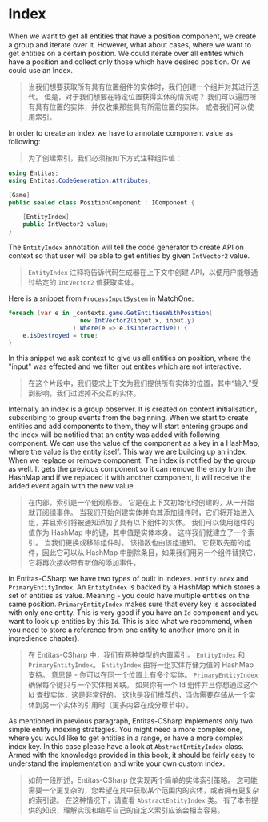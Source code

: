 # Index

When we want to get all entities that have a position component, we create a group and iterate over it. However, what about cases, where we want to get entities on a certain position. We could iterate over all entites which have a position and collect only those which have desired position. Or we could use an Index.

>当我们想要获取所有具有位置组件的实体时，我们创建一个组并对其进行迭代。 但是，对于我们想要在特定位置获得实体的情况呢？ 我们可以遍历所有具有位置的实体，并仅收集那些具有所需位置的实体。 或者我们可以使用索引。

In order to create an index we have to annotate component value as following:

>为了创建索引，我们必须按如下方式注释组件值：

```csharp
using Entitas;
using Entitas.CodeGeneration.Attributes;

[Game]
public sealed class PositionComponent : IComponent {

    [EntityIndex]
    public IntVector2 value;
}
```

The `EntityIndex` annotation will tell the code generator to create API on context so that user will be able to get entities by given `IntVector2` value.

>`EntityIndex` 注释将告诉代码生成器在上下文中创建 API，以便用户能够通过给定的 `IntVector2` 值获取实体。

Here is a snippet from `ProcessInputSystem` in MatchOne:

```csharp
foreach (var e in _contexts.game.GetEntitiesWithPosition(
                    new IntVector2(input.x, input.y)
                  ).Where(e => e.isInteractive)) {
    e.isDestroyed = true;
}
```

In this snippet we ask context to give us all entities on position, where the "input" was effected and we filter out entites which are not interactive.

>在这个片段中，我们要求上下文为我们提供所有实体的位置，其中“输入”受到影响，我们过滤掉不交互的实体。

Internally an index is a group observer. It is created on context initialisation, subscribing to group events from the beginning. When we start to create entities and add components to them, they will start entering groups and the index will be notified that an entity was added with following component. We can use the value of the component as a key in a HashMap, where the value is the entity itself. This way we are building up an index. When we replace or remove component. The index is notified by the group as well. It gets the previous component so it can remove the entry from the HashMap and if we replaced it with another component, it will receive the added event again with the new value.

>在内部，索引是一个组观察器。 它是在上下文初始化时创建的，从一开始就订阅组事件。 当我们开始创建实体并向其添加组件时，它们将开始进入组，并且索引将被通知添加了具有以下组件的实体。 我们可以使用组件的值作为 HashMap 中的键，其中值是实体本身。 这样我们就建立了一个索引。 当我们更换或移除组件时。 该指数也由该组通知。 它获取先前的组件，因此它可以从 HashMap 中删除条目，如果我们用另一个组件替换它，它将再次接收带有新值的添加事件。

In Entitas-CSharp we have two types of built in indexes. `EntityIndex` and `PrimaryEntityIndex`. An `EntityIndex` is backed by a HashMap which stores a set of entities as value. Meaning - you could have multiple entities on the same position. `PrimaryEntityIndex` makes sure that every key is associated with only one entity. This is very good if you have an `Id` component and you want to look up entities by this `Id`. This is also what we recommend, when you need to store a reference from one entity to another (more on it in ingredience chapter).

>在 Entitas-CSharp 中，我们有两种类型的内置索引。 `EntityIndex` 和 `PrimaryEntityIndex`。 `EntityIndex` 由将一组实体存储为值的 HashMap 支持。 意思是 - 你可以在同一个位置上有多个实体。 `PrimaryEntityIndex` 确保每个键只与一个实体相关联。 如果你有一个 Id 组件并且你想通过这个 Id 查找实体，这是非常好的。 这也是我们推荐的，当你需要存储从一个实体到另一个实体的引用时（更多内容在成分章节中）。

As mentioned in previous paragraph, Entitas-CSharp implements only two simple entity indexing strategies. You might need a more complex one, where you would like to get entities in a range, or have a more complex index key. In this case please have a look at `AbstractEntityIndex` class. Armed with the knowledge provided in this book, it should be fairly easy to understand the implementation and write your own custom index.

>如前一段所述，Entitas-CSharp 仅实现两个简单的实体索引策略。 您可能需要一个更复杂的，您希望在其中获取某个范围内的实体，或者拥有更复杂的索引键。 在这种情况下，请查看 `AbstractEntityIndex` 类。 有了本书提供的知识，理解实现和编写自己的自定义索引应该会相当容易。
